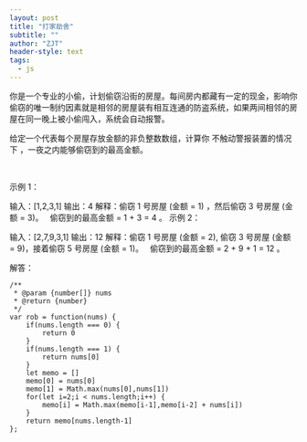 ```yaml
---
layout: post
title: "打家劫舍"
subtitle: ""
author: "ZJT"
header-style: text
tags:
  - js
---
```


你是一个专业的小偷，计划偷窃沿街的房屋。每间房内都藏有一定的现金，影响你偷窃的唯一制约因素就是相邻的房屋装有相互连通的防盗系统，如果两间相邻的房屋在同一晚上被小偷闯入，系统会自动报警。

给定一个代表每个房屋存放金额的非负整数数组，计算你 不触动警报装置的情况下 ，一夜之内能够偷窃到的最高金额。

 

示例 1：

输入：[1,2,3,1]
输出：4
解释：偷窃 1 号房屋 (金额 = 1) ，然后偷窃 3 号房屋 (金额 = 3)。
     偷窃到的最高金额 = 1 + 3 = 4 。
示例 2：

输入：[2,7,9,3,1]
输出：12
解释：偷窃 1 号房屋 (金额 = 2), 偷窃 3 号房屋 (金额 = 9)，接着偷窃 5 号房屋 (金额 = 1)。
     偷窃到的最高金额 = 2 + 9 + 1 = 12 。

解答：
```
/**
 * @param {number[]} nums
 * @return {number}
 */
var rob = function(nums) {
    if(nums.length === 0) {
        return 0
    }
    if(nums.length === 1) {
        return nums[0]
    }
    let memo = []
    memo[0] = nums[0]
    memo[1] = Math.max(nums[0],nums[1])
    for(let i=2;i < nums.length;i++) {
        memo[i] = Math.max(memo[i-1],memo[i-2] + nums[i])
    }
    return memo[nums.length-1]
};
```
